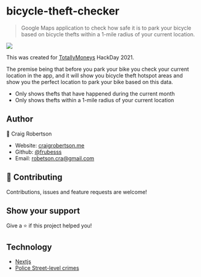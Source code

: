 # bicycle-theft-checker

> Google Maps application to check how safe it is to park your bicycle based on bicycle thefts
> within a 1-mile radius of your current location.

![](./.github/bicycle-theft-checker-demo.gif)

This was created for [TotallyMoneys](https://www.totallymoney.com/) HackDay 2021.

The premise being that before you park your bike you check your current location in the app, 
and it will show you bicycle theft hotspot areas and show you the 
perfect location to park your bike based on this data.

- Only shows thefts that have happened during the current month
- Only shows thefts within a 1-mile radius of your current location
 

## Author

👤 Craig Robertson

* Website: [craigrobertson.me](https://craigrobertson.me)
* Github: [@frubesss](https://github.com/frubesss)
* Email: robetson.cra@gmail.com

## 🤝 Contributing

Contributions, issues and feature requests are welcome!

## Show your support

Give a ⭐️ if this project helped you!

## Technology

- [Nextjs](https://nextjs.org/)
- [Police Street-level crimes](https://data.police.uk/docs/method/crime-street/)
